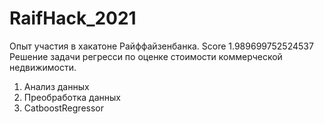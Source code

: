 # RaifHack_2021  

Опыт участия в хакатоне Райффайзенбанка. Score 1.989699752524537  
Решение задачи регресси по оценке стоимости коммерческой недвижимости.

1. Анализ данных
2. Преобработка данных
4. CatboostRegressor
